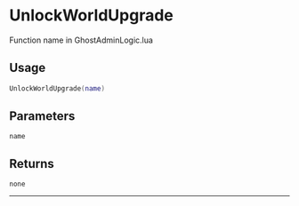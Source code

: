 # UnlockWorldUpgrade
Function name in GhostAdminLogic.lua
## Usage
```lua
UnlockWorldUpgrade(name)
```
## Parameters
`name`
## Returns
`none`

---